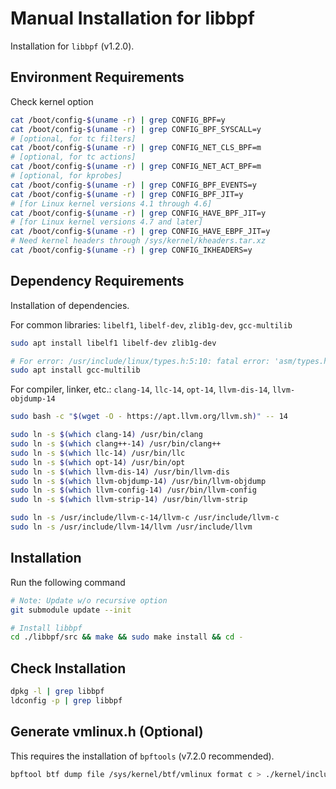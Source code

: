 # Manual Installation for libbpf

Installation for `libbpf` (v1.2.0).

## Environment Requirements

Check kernel option

```bash
cat /boot/config-$(uname -r) | grep CONFIG_BPF=y
cat /boot/config-$(uname -r) | grep CONFIG_BPF_SYSCALL=y
# [optional, for tc filters]
cat /boot/config-$(uname -r) | grep CONFIG_NET_CLS_BPF=m
# [optional, for tc actions]
cat /boot/config-$(uname -r) | grep CONFIG_NET_ACT_BPF=m
# [optional, for kprobes]
cat /boot/config-$(uname -r) | grep CONFIG_BPF_EVENTS=y
cat /boot/config-$(uname -r) | grep CONFIG_BPF_JIT=y
# [for Linux kernel versions 4.1 through 4.6]
cat /boot/config-$(uname -r) | grep CONFIG_HAVE_BPF_JIT=y
# [for Linux kernel versions 4.7 and later]
cat /boot/config-$(uname -r) | grep CONFIG_HAVE_EBPF_JIT=y
# Need kernel headers through /sys/kernel/kheaders.tar.xz
cat /boot/config-$(uname -r) | grep CONFIG_IKHEADERS=y
```

## Dependency Requirements

Installation of dependencies.

For common libraries: `libelf1`, `libelf-dev`, `zlib1g-dev`, `gcc-multilib`

```bash
sudo apt install libelf1 libelf-dev zlib1g-dev

# For error: /usr/include/linux/types.h:5:10: fatal error: 'asm/types.h' file not found
sudo apt install gcc-multilib 
```

For compiler, linker, etc.: `clang-14`, `llc-14`, `opt-14`, `llvm-dis-14`, `llvm-objdump-14`

```bash
sudo bash -c "$(wget -O - https://apt.llvm.org/llvm.sh)" -- 14

sudo ln -s $(which clang-14) /usr/bin/clang
sudo ln -s $(which clang++-14) /usr/bin/clang++
sudo ln -s $(which llc-14) /usr/bin/llc
sudo ln -s $(which opt-14) /usr/bin/opt
sudo ln -s $(which llvm-dis-14) /usr/bin/llvm-dis
sudo ln -s $(which llvm-objdump-14) /usr/bin/llvm-objdump
sudo ln -s $(which llvm-config-14) /usr/bin/llvm-config
sudo ln -s $(which llvm-strip-14) /usr/bin/llvm-strip

sudo ln -s /usr/include/llvm-c-14/llvm-c /usr/include/llvm-c
sudo ln -s /usr/include/llvm-14/llvm /usr/include/llvm
```

## Installation

Run the following command

```bash
# Note: Update w/o recursive option
git submodule update --init

# Install libbpf
cd ./libbpf/src && make && sudo make install && cd -
```

## Check Installation

```bash
dpkg -l | grep libbpf
ldconfig -p | grep libbpf
```

## Generate vmlinux.h (Optional)

This requires the installation of `bpftools` (v7.2.0 recommended).

```bash
bpftool btf dump file /sys/kernel/btf/vmlinux format c > ./kernel/include/vmlinux.h
```